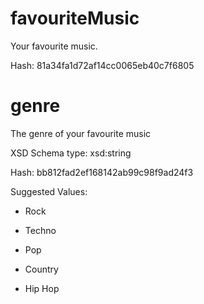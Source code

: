 # favouriteMusic

 Your favourite music.

 Hash: 81a34fa1d72af14cc0065eb40c7f6805

# genre

 The genre of your favourite music

 XSD Schema type: xsd:string

 Hash: bb812fad2ef168142ab99c98f9ad24f3


 Suggested Values:

* Rock

* Techno

* Pop

* Country

* Hip Hop
